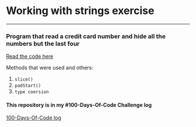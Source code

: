 # Working with strings exercise
-------
### Program that read a credit card number and hide all the numbers but the last four

[Read the code here](./credit_card_number_hider.js)

Methods that were used and others:

1. `slice()`
2. `padStart()`
3. `type coersion`

#### This repository is in my #100-Days-Of-Code Challenge log
[100-Days-Of-Code log](https://github.com/Holiv/100DaysOfCode)